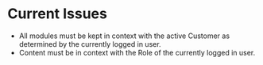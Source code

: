 ﻿# Current Issues

* All modules must be kept in context with the active Customer as determined by the currently logged in user.
* Content must be in context with the Role of the currently logged in user.